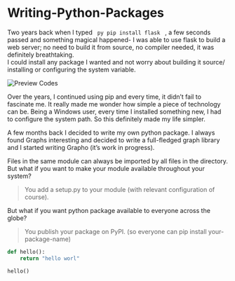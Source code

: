 # Writing-Python-Packages

Two years back when I typed <code> py pip install flask </code> , a few seconds passed and something magical happened- I was able to use flask to build a web server; no need to build it from source, no compiler needed, it was definitely breathtaking.  
I could install any package I wanted and not worry about building it source/ installing or configuring the system variable. 


![Preview Codes](https://github.com/LuxTechAcademy/Writing-Python-Packages/blob/main/Screenshot%20from%202021-01-23%2014-33-41.png)


Over the years, I continued using pip and every time, it didn’t fail to fascinate me. It really made me wonder how simple a piece of technology can be. Being a Windows user, every time I installed something new, I had to configure the system path. So this definitely made my life simpler.

A few months back I decided to write my own python package. I always found Graphs interesting and decided to write a full-fledged graph library and I started writing Grapho (it’s work in progress).


Files in the same module can always be imported by all files in the directory. But what if you want to make your module available throughout your system? 

> You add a setup.py to your module (with relevant configuration of course). 

But what if you want python package available to everyone across the globe?

> You publish your package on PyPI. (so everyone can pip install your-package-name) 


~~~python
def hello():
	return "hello worl"

hello()
~~~
